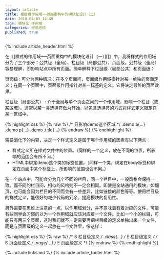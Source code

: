 ```yaml
---
layout: article
title: 栏目级作用域──页面重构中的模块化设计（二）
date: 2010-04-03 14:49
tags: 模块化 作用域
categories: 经验总结
published: true
---
```


{% include article_header.html %}

在《[样式的作用域──页面重构中的模块化设计（一）][]》中，我将样式的作用域分为了三个部分：公共级（全局）、栏目级（局部公共）、页面级。公共级（全局）容易理解，即影响站点中所有页面。简单解释下栏目级（局部公共）和页面级：

页面级
: 可分为两种情况：在多个页面间，页面级作用域指针对某一单独的页面定义；在同一个页面中，页面级作用指针对某一标签的定义。它将决定最终的页面效果。

栏目级（局部公共）
: 介于全局与单个页面之间的一个作用域，影响一个栏目（或某区域）。通常以某一类选择符做为开始，以包含选择符的方式将样式定义限定在某一区域中。

{% highlight css %}
{% raw %}
/* 只影响demo这个区域 */
.demo a{...}
.demo p{...}
.demo .title{...}
{% endraw %}
{% endhighlight %}

需要消化下的内容，决定一个样式定义是属于哪个作用域的因素有以下两点：

- 样式定义所在样式文件中的位置。（同样的一个定义，放在不同的位置，所影响的范围会有所不同。）
- HTML中绑定demo这个类的标签位置。（同样一个类，绑定在body标签和绑定在页面中某个标签上，所影响的范围也会不同。）

在一个站点中，可能会分为几个不同的栏目，同一个栏目中，一般风格会保持一致。而不同的栏目间，相似的风格则不一定会相同。即使是全站通用的模块，如翻页，也可能会因为栏目的不同而会有一些差异，比如链接的颜色等等。使用栏目级的样式定义，能很好的减少代码的冗余，提高模块的复用性。

另外需要在思维上注意的一点，以作用域划分，并不意味着有着对应的文件，可能有些同学会习惯的以为一个作用域就应该对应着一个文件。比如一个小的栏目，可能只有两三个页面，这时我们就不一定需要再把栏目级的定义单独出来一个文件，而是与页面级的定义一起放在一个文件里，像这样：

{% highlight css %}
{% raw %}
/* S 栏目级定义 */
.class{...}
/* E 栏目级定义 */
/* S 页面级定义 */
.page{...}
/* E 页面级定义 */
{% endraw %}
{% endhighlight %}

{% include links.md %}
{% include article_footer.html %}
